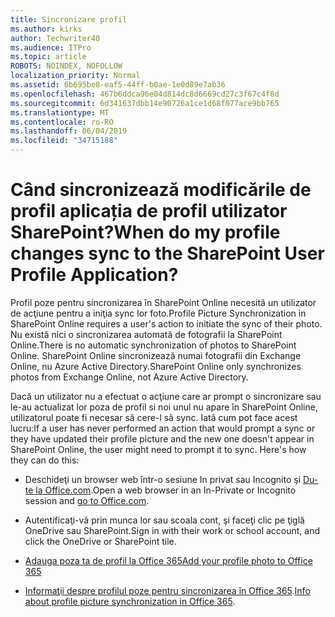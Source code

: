 ```yaml
---
title: Sincronizare profil
ms.author: kirks
author: Techwriter40
ms.audience: ITPro
ms.topic: article
ROBOTS: NOINDEX, NOFOLLOW
localization_priority: Normal
ms.assetid: 6b695be8-eaf5-44ff-b0ae-1e0d89e7ab36
ms.openlocfilehash: 467b6ddca96e04d814dc8d6669cd27c3f67c4f8d
ms.sourcegitcommit: 6d341637dbb14e90726a1ce1d68f077ace9bb765
ms.translationtype: MT
ms.contentlocale: ro-RO
ms.lasthandoff: 06/04/2019
ms.locfileid: "34715188"
---
```

# <a name="when-do-my-profile-changes-sync-to-the-sharepoint-user-profile-application"></a><span data-ttu-id="d0b59-102">Când sincronizează modificările de profil aplicația de profil utilizator SharePoint?</span><span class="sxs-lookup"><span data-stu-id="d0b59-102">When do my profile changes sync to the SharePoint User Profile Application?</span></span>

<span data-ttu-id="d0b59-103">Profil poze pentru sincronizarea în SharePoint Online necesită un utilizator de acţiune pentru a iniţia sync lor foto.</span><span class="sxs-lookup"><span data-stu-id="d0b59-103">Profile Picture Synchronization in SharePoint Online requires a user's action to initiate the sync of their photo.</span></span> <span data-ttu-id="d0b59-104">Nu există nici o sincronizarea automată de fotografii la SharePoint Online.</span><span class="sxs-lookup"><span data-stu-id="d0b59-104">There is no automatic synchronization of photos to SharePoint Online.</span></span> <span data-ttu-id="d0b59-105">SharePoint Online sincronizează numai fotografii din Exchange Online, nu Azure Active Directory.</span><span class="sxs-lookup"><span data-stu-id="d0b59-105">SharePoint Online only synchronizes photos from Exchange Online, not Azure Active Directory.</span></span>

<span data-ttu-id="d0b59-106">Dacă un utilizator nu a efectuat o acţiune care ar prompt o sincronizare sau le-au actualizat lor poza de profil si noi unul nu apare în SharePoint Online, utilizatorul poate fi necesar să cere-l să sync. Iată cum pot face acest lucru:</span><span class="sxs-lookup"><span data-stu-id="d0b59-106">If a user has never performed an action that would prompt a sync or they have updated their profile picture and the new one doesn't appear in SharePoint Online, the user might need to prompt it to sync. Here's how they can do this:</span></span>

- <span data-ttu-id="d0b59-107">Deschideţi un browser web într-o sesiune In privat sau Incognito şi [Du-te la Office.com](http://www.office.com/).</span><span class="sxs-lookup"><span data-stu-id="d0b59-107">Open a web browser in an In-Private or Incognito session and [go to Office.com](http://www.office.com/).</span></span>

- <span data-ttu-id="d0b59-108">Autentificaţi-vă prin munca lor sau scoala cont, şi faceţi clic pe ţiglă OneDrive sau SharePoint.</span><span class="sxs-lookup"><span data-stu-id="d0b59-108">Sign in with their work or school account, and click the OneDrive or SharePoint tile.</span></span>

- [<span data-ttu-id="d0b59-109">Adauga poza ta de profil la Office 365</span><span class="sxs-lookup"><span data-stu-id="d0b59-109">Add your profile photo to Office 365</span></span>](https://support.office.com/en-us/article/Add-your-profile-photo-to-Office-365-2eaf93fd-b3f1-43b9-9cdc-bdcd548435b7)

- <span data-ttu-id="d0b59-110">[Informaţii despre profilul poze pentru sincronizarea în Office 365](https://support.office.com/en-us/article/Information-about-user-profile-synchronization-in-SharePoint-Online-177eb196-5887-43c9-84c3-b98a43d35129).</span><span class="sxs-lookup"><span data-stu-id="d0b59-110">[Info about profile picture synchronization in Office 365](https://support.office.com/en-us/article/Information-about-user-profile-synchronization-in-SharePoint-Online-177eb196-5887-43c9-84c3-b98a43d35129).</span></span>

